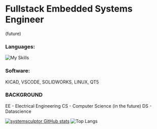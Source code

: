 # Fullstack Embedded Systems Engineer
(future)
### Languages:
![My Skills](https://skillicons.dev/icons?i=html,css,cpp,py,java,vue,js)
### Software:
KICAD, VSCODE, SOLIDWORKS, LINUX, QT5


### BACKGROUND
EE - Electrical Engineering
CS - Computer Science
(in the future)
DS - Datascience 

[![systemsculptor GitHub stats](https://github-readme-stats.vercel.app/api?username=systemsculptor)](https://github.com/systemsculptor/github-readme-stats)
![Top Langs](https://github-readme-stats.vercel.app/api/top-langs/?username=systemsculptor)

